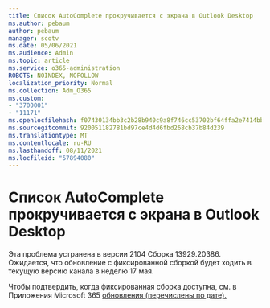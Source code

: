 ```yaml
---
title: Список AutoComplete прокручивается с экрана в Outlook Desktop
ms.author: pebaum
author: pebaum
manager: scotv
ms.date: 05/06/2021
ms.audience: Admin
ms.topic: article
ms.service: o365-administration
ROBOTS: NOINDEX, NOFOLLOW
localization_priority: Normal
ms.collection: Adm_O365
ms.custom:
- "3700001"
- "11171"
ms.openlocfilehash: f07430134bb3c2b28b940c9a8f746cc53702bf64ffa2e7414bb74861239b914f
ms.sourcegitcommit: 920051182781bd97ce4d4d6fbd268cb37b84d239
ms.translationtype: MT
ms.contentlocale: ru-RU
ms.lasthandoff: 08/11/2021
ms.locfileid: "57894080"
---
```

# <a name="autocomplete-list-scrolls-off-the-screen-in-outlook-desktop"></a>Список AutoComplete прокручивается с экрана в Outlook Desktop

Эта проблема устранена в версии 2104 Сборка 13929.20386. Ожидается, что обновление с фиксированной сборкой будет ходить в текущую версию канала в неделю 17 мая. 

Чтобы подтвердить, когда фиксированная сборка доступна, см. в Приложения Microsoft 365 [обновления (перечислены по дате).](https://docs.microsoft.com/officeupdates/update-history-microsoft365-apps-by-date)